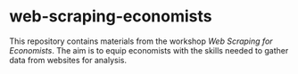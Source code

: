 # web-scraping-economists
This repository contains materials from the workshop *Web Scraping for Economists*. The aim is to equip economists with the skills needed to gather data from websites for analysis.
